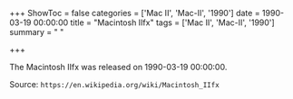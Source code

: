 +++
ShowToc = false
categories = ['Mac II', 'Mac-II', '1990']
date = 1990-03-19 00:00:00
title = "Macintosh IIfx"
tags = ['Mac II', 'Mac-II', '1990']
summary = " "

+++

The Macintosh IIfx was released on 1990-03-19 00:00:00.

Source: `https://en.wikipedia.org/wiki/Macintosh_IIfx`


